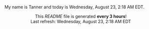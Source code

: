 My name is Tanner and today is Wednesday, August 23, 2:18 AM EDT.

<p align="center">This <i>README</i> file is generated <b>every 3 hours</b>!</br>Last refresh: Wednesday, August 23, 2:18 AM EDT<br /></p>
